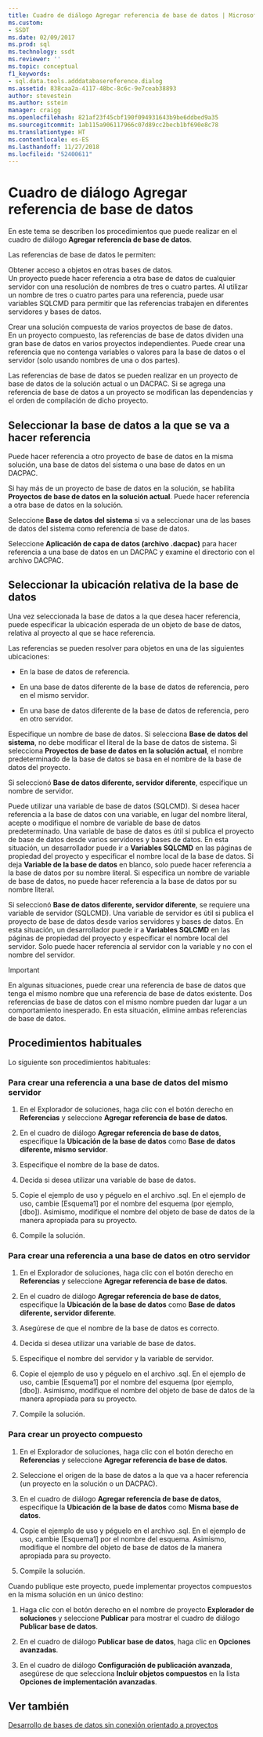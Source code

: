 ```yaml
---
title: Cuadro de diálogo Agregar referencia de base de datos | Microsoft Docs
ms.custom:
- SSDT
ms.date: 02/09/2017
ms.prod: sql
ms.technology: ssdt
ms.reviewer: ''
ms.topic: conceptual
f1_keywords:
- sql.data.tools.adddatabasereference.dialog
ms.assetid: 838caa2a-4117-48bc-8c6c-9e7ceab38893
author: stevestein
ms.author: sstein
manager: craigg
ms.openlocfilehash: 821af23f45cbf190f094931643b9be6ddbed9a35
ms.sourcegitcommit: 1ab115a906117966c07d89cc2becb1bf690e8c78
ms.translationtype: HT
ms.contentlocale: es-ES
ms.lasthandoff: 11/27/2018
ms.locfileid: "52400611"
---
```

# <a name="add-database-reference-dialog-box"></a>Cuadro de diálogo Agregar referencia de base de datos
En este tema se describen los procedimientos que puede realizar en el cuadro de diálogo **Agregar referencia de base de datos**.  
  
Las referencias de base de datos le permiten:  
  
Obtener acceso a objetos en otras bases de datos.  
Un proyecto puede hacer referencia a otra base de datos de cualquier servidor con una resolución de nombres de tres o cuatro partes. Al utilizar un nombre de tres o cuatro partes para una referencia, puede usar variables SQLCMD para permitir que las referencias trabajen en diferentes servidores y bases de datos.  
  
Crear una solución compuesta de varios proyectos de base de datos.  
En un proyecto compuesto, las referencias de base de datos dividen una gran base de datos en varios proyectos independientes. Puede crear una referencia que no contenga variables o valores para la base de datos o el servidor (solo usando nombres de una o dos partes).  
  
Las referencias de base de datos se pueden realizar en un proyecto de base de datos de la solución actual o un DACPAC. Si se agrega una referencia de base de datos a un proyecto se modifican las dependencias y el orden de compilación de dicho proyecto.  
  
## <a name="selecting-the-database-to-reference"></a>Seleccionar la base de datos a la que se va a hacer referencia  
Puede hacer referencia a otro proyecto de base de datos en la misma solución, una base de datos del sistema o una base de datos en un DACPAC.  
  
Si hay más de un proyecto de base de datos en la solución, se habilita **Proyectos de base de datos en la solución actual**. Puede hacer referencia a otra base de datos en la solución.  
  
Seleccione **Base de datos del sistema** si va a seleccionar una de las bases de datos del sistema como referencia de base de datos.  
  
Seleccione **Aplicación de capa de datos (archivo .dacpac)** para hacer referencia a una base de datos en un DACPAC y examine el directorio con el archivo DACPAC.  
  
## <a name="selecting-the-databases-relative-location"></a>Seleccionar la ubicación relativa de la base de datos  
Una vez seleccionada la base de datos a la que desea hacer referencia, puede especificar la ubicación esperada de un objeto de base de datos, relativa al proyecto al que se hace referencia.  
  
Las referencias se pueden resolver para objetos en una de las siguientes ubicaciones:  
  
- En la base de datos de referencia.  
  
- En una base de datos diferente de la base de datos de referencia, pero en el mismo servidor.  
  
- En una base de datos diferente de la base de datos de referencia, pero en otro servidor.  
  
Especifique un nombre de base de datos. Si selecciona **Base de datos del sistema**, no debe modificar el literal de la base de datos de sistema. Si selecciona **Proyectos de base de datos en la solución actual**, el nombre predeterminado de la base de datos se basa en el nombre de la base de datos del proyecto.  
  
Si seleccionó **Base de datos diferente, servidor diferente**, especifique un nombre de servidor.  
  
Puede utilizar una variable de base de datos (SQLCMD). Si desea hacer referencia a la base de datos con una variable, en lugar del nombre literal, acepte o modifique el nombre de variable de base de datos predeterminado. Una variable de base de datos es útil si publica el proyecto de base de datos desde varios servidores y bases de datos. En esta situación, un desarrollador puede ir a **Variables SQLCMD** en las páginas de propiedad del proyecto y especificar el nombre local de la base de datos. Si deja **Variable de la base de datos** en blanco, solo puede hacer referencia a la base de datos por su nombre literal. Si especifica un nombre de variable de base de datos, no puede hacer referencia a la base de datos por su nombre literal.  
  
Si seleccionó **Base de datos diferente, servidor diferente**, se requiere una variable de servidor (SQLCMD). Una variable de servidor es útil si publica el proyecto de base de datos desde varios servidores y bases de datos. En esta situación, un desarrollador puede ir a **Variables SQLCMD** en las páginas de propiedad del proyecto y especificar el nombre local del servidor. Solo puede hacer referencia al servidor con la variable y no con el nombre del servidor.  
  
> [!IMPORTANT]  
> En algunas situaciones, puede crear una referencia de base de datos que tenga el mismo nombre que una referencia de base de datos existente. Dos referencias de base de datos con el mismo nombre pueden dar lugar a un comportamiento inesperado. En esta situación, elimine ambas referencias de base de datos.  
  
## <a name="common-procedures"></a>Procedimientos habituales  
Lo siguiente son procedimientos habituales:  
  
### <a name="to-create-a-reference-to-a-database-on-the-same-server"></a>Para crear una referencia a una base de datos del mismo servidor  
  
1.  En el Explorador de soluciones, haga clic con el botón derecho en **Referencias** y seleccione **Agregar referencia de base de datos**.  
  
2.  En el cuadro de diálogo **Agregar referencia de base de datos**, especifique la **Ubicación de la base de datos** como **Base de datos diferente, mismo servidor**.  
  
3.  Especifique el nombre de la base de datos.  
  
4.  Decida si desea utilizar una variable de base de datos.  
  
5.  Copie el ejemplo de uso y péguelo en el archivo .sql. En el ejemplo de uso, cambie [Esquema1] por el nombre del esquema (por ejemplo, [dbo]). Asimismo, modifique el nombre del objeto de base de datos de la manera apropiada para su proyecto.  
  
6.  Compile la solución.  
  
### <a name="to-create-a-reference-to-a-database-on-another-server"></a>Para crear una referencia a una base de datos en otro servidor  
  
1.  En el Explorador de soluciones, haga clic con el botón derecho en **Referencias** y seleccione **Agregar referencia de base de datos**.  
  
2.  En el cuadro de diálogo **Agregar referencia de base de datos**, especifique la **Ubicación de la base de datos** como **Base de datos diferente, servidor diferente**.  
  
3.  Asegúrese de que el nombre de la base de datos es correcto.  
  
4.  Decida si desea utilizar una variable de base de datos.  
  
5.  Especifique el nombre del servidor y la variable de servidor.  
  
6.  Copie el ejemplo de uso y péguelo en el archivo .sql. En el ejemplo de uso, cambie [Esquema1] por el nombre del esquema (por ejemplo, [dbo]). Asimismo, modifique el nombre del objeto de base de datos de la manera apropiada para su proyecto.  
  
7.  Compile la solución.  
  
### <a name="to-create-a-composite-project"></a>Para crear un proyecto compuesto  
  
1.  En el Explorador de soluciones, haga clic con el botón derecho en **Referencias** y seleccione **Agregar referencia de base de datos**.  
  
2.  Seleccione el origen de la base de datos a la que va a hacer referencia (un proyecto en la solución o un DACPAC).  
  
3.  En el cuadro de diálogo **Agregar referencia de base de datos**, especifique la **Ubicación de la base de datos** como **Misma base de datos**.  
  
4.  Copie el ejemplo de uso y péguelo en el archivo .sql. En el ejemplo de uso, cambie [Esquema1] por el nombre del esquema. Asimismo, modifique el nombre del objeto de base de datos de la manera apropiada para su proyecto.  
  
5.  Compile la solución.  
  
Cuando publique este proyecto, puede implementar proyectos compuestos en la misma solución en un único destino:  
  
1.  Haga clic con el botón derecho en el nombre de proyecto **Explorador de soluciones** y seleccione **Publicar** para mostrar el cuadro de diálogo **Publicar base de datos**.  
  
2.  En el cuadro de diálogo **Publicar base de datos**, haga clic en **Opciones avanzadas**.  
  
3.  En el cuadro de diálogo **Configuración de publicación avanzada**, asegúrese de que selecciona **Incluir objetos compuestos** en la lista **Opciones de implementación avanzadas**.  
  
## <a name="see-also"></a>Ver también  
[Desarrollo de bases de datos sin conexión orientado a proyectos](../ssdt/project-oriented-offline-database-development.md)  
  
